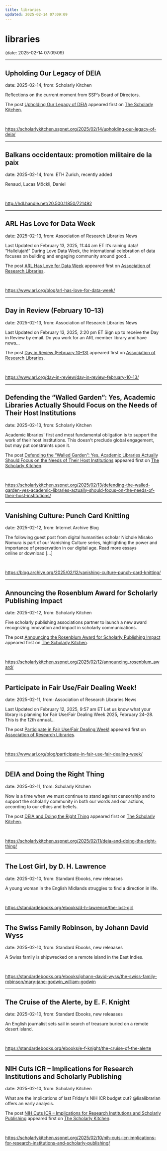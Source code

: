 ```yaml
---
title: libraries
updated: 2025-02-14 07:09:09
---
```


# libraries

(date: 2025-02-14 07:09:09)

---

## Upholding Our Legacy of DEIA

date: 2025-02-14, from: Scholarly Kitchen

<p>Reflections on the current moment from SSP’s Board of Directors.</p>
<p>The post <a href="https://scholarlykitchen.sspnet.org/2025/02/14/upholding-our-legacy-of-deia/">Upholding Our Legacy of DEIA</a> appeared first on <a href="https://scholarlykitchen.sspnet.org">The Scholarly Kitchen</a>.</p>
 

<br> 

<https://scholarlykitchen.sspnet.org/2025/02/14/upholding-our-legacy-of-deia/>

---

## Balkans occidentaux: promotion militaire de la paix

date: 2025-02-14, from: ETH Zurich, recently added

Renaud, Lucas
Möckli, Daniel 

<br> 

<http://hdl.handle.net/20.500.11850/721492>

---

## ARL Has Love for Data Week

date: 2025-02-13, from: Association of Research Libraries News

<p>Last Updated on February 13, 2025, 11:44 am ET It’s raining data! “Hallelujah!” During Love Data Week, the international celebration of data focuses on building and engaging community around good...</p>
<p>The post <a href="https://www.arl.org/blog/arl-has-love-for-data-week/">ARL Has Love for Data Week</a> appeared first on <a href="https://www.arl.org">Association of Research Libraries</a>.</p>
 

<br> 

<https://www.arl.org/blog/arl-has-love-for-data-week/>

---

## Day in Review (February 10–13)

date: 2025-02-13, from: Association of Research Libraries News

<p>Last Updated on February 13, 2025, 2:20 pm ET Sign up to receive the Day in Review by email. Do you work for an ARL member library and have news...</p>
<p>The post <a href="https://www.arl.org/day-in-review/day-in-review-february-10-13/">Day in Review (February 10–13)</a> appeared first on <a href="https://www.arl.org">Association of Research Libraries</a>.</p>
 

<br> 

<https://www.arl.org/day-in-review/day-in-review-february-10-13/>

---

## Defending the “Walled Garden”: Yes, Academic Libraries Actually Should Focus on the Needs of Their Host Institutions

date: 2025-02-13, from: Scholarly Kitchen

<p>Academic libraries' first and most fundamental obligation is to support the work of their host institutions. This doesn't preclude global engagement, but may put constraints upon it.</p>
<p>The post <a href="https://scholarlykitchen.sspnet.org/2025/02/13/defending-the-walled-garden-yes-academic-libraries-actually-should-focus-on-the-needs-of-their-host-institutions/">Defending the &#8220;Walled Garden&#8221;: Yes, Academic Libraries Actually Should Focus on the Needs of Their Host Institutions</a> appeared first on <a href="https://scholarlykitchen.sspnet.org">The Scholarly Kitchen</a>.</p>
 

<br> 

<https://scholarlykitchen.sspnet.org/2025/02/13/defending-the-walled-garden-yes-academic-libraries-actually-should-focus-on-the-needs-of-their-host-institutions/>

---

## Vanishing Culture: Punch Card Knitting

date: 2025-02-12, from: Internet Archive Blog

The following guest post from digital humanities scholar Nichole Misako Nomura is part of our Vanishing Culture series, highlighting the power and importance of preservation in our digital age. Read more essays online or download [&#8230;] 

<br> 

<https://blog.archive.org/2025/02/12/vanishing-culture-punch-card-knitting/>

---

## Announcing the Rosenblum Award for Scholarly Publishing Impact

date: 2025-02-12, from: Scholarly Kitchen

<p>Five scholarly publishing associations partner to launch a new award recognizing innovation and impact in scholarly communications.</p>
<p>The post <a href="https://scholarlykitchen.sspnet.org/2025/02/12/announcing_rosenblum_award/">Announcing the Rosenblum Award for Scholarly Publishing Impact</a> appeared first on <a href="https://scholarlykitchen.sspnet.org">The Scholarly Kitchen</a>.</p>
 

<br> 

<https://scholarlykitchen.sspnet.org/2025/02/12/announcing_rosenblum_award/>

---

## Participate in Fair Use/Fair Dealing Week!

date: 2025-02-11, from: Association of Research Libraries News

<p>Last Updated on February 12, 2025, 9:57 am ET Let us know what your library is planning for Fair Use/Fair Dealing Week 2025, February 24–28. This is the 12th annual...</p>
<p>The post <a href="https://www.arl.org/blog/participate-in-fair-use-fair-dealing-week/">Participate in Fair Use/Fair Dealing Week!</a> appeared first on <a href="https://www.arl.org">Association of Research Libraries</a>.</p>
 

<br> 

<https://www.arl.org/blog/participate-in-fair-use-fair-dealing-week/>

---

## DEIA and Doing the Right Thing

date: 2025-02-11, from: Scholarly Kitchen

<p>Now is a time when we must continue to stand against censorship and to support the scholarly community in both our words and our actions, according to our ethics and beliefs. </p>
<p>The post <a href="https://scholarlykitchen.sspnet.org/2025/02/11/deia-and-doing-the-right-thing/">DEIA and Doing the Right Thing</a> appeared first on <a href="https://scholarlykitchen.sspnet.org">The Scholarly Kitchen</a>.</p>
 

<br> 

<https://scholarlykitchen.sspnet.org/2025/02/11/deia-and-doing-the-right-thing/>

---

## The Lost Girl, by D. H. Lawrence

date: 2025-02-10, from: Standard Ebooks, new releaases

A young woman in the English Midlands struggles to find a direction in life. 

<br> 

<https://standardebooks.org/ebooks/d-h-lawrence/the-lost-girl>

---

## The Swiss Family Robinson, by Johann David Wyss

date: 2025-02-10, from: Standard Ebooks, new releaases

A Swiss family is shipwrecked on a remote island in the East Indies. 

<br> 

<https://standardebooks.org/ebooks/johann-david-wyss/the-swiss-family-robinson/mary-jane-godwin_william-godwin>

---

## The Cruise of the Alerte, by E. F. Knight

date: 2025-02-10, from: Standard Ebooks, new releaases

An English journalist sets sail in search of treasure buried on a remote desert island. 

<br> 

<https://standardebooks.org/ebooks/e-f-knight/the-cruise-of-the-alerte>

---

## NIH Cuts ICR – Implications for Research Institutions and Scholarly Publishing

date: 2025-02-10, from: Scholarly Kitchen

<p>What are the implications of last Friday's NIH ICR budget cut? @lisalibrarian offers an early analysis. </p>
<p>The post <a href="https://scholarlykitchen.sspnet.org/2025/02/10/nih-cuts-icr-implications-for-research-institutions-and-scholarly-publishing/">NIH Cuts ICR &#8211; Implications for Research Institutions and Scholarly Publishing</a> appeared first on <a href="https://scholarlykitchen.sspnet.org">The Scholarly Kitchen</a>.</p>
 

<br> 

<https://scholarlykitchen.sspnet.org/2025/02/10/nih-cuts-icr-implications-for-research-institutions-and-scholarly-publishing/>

